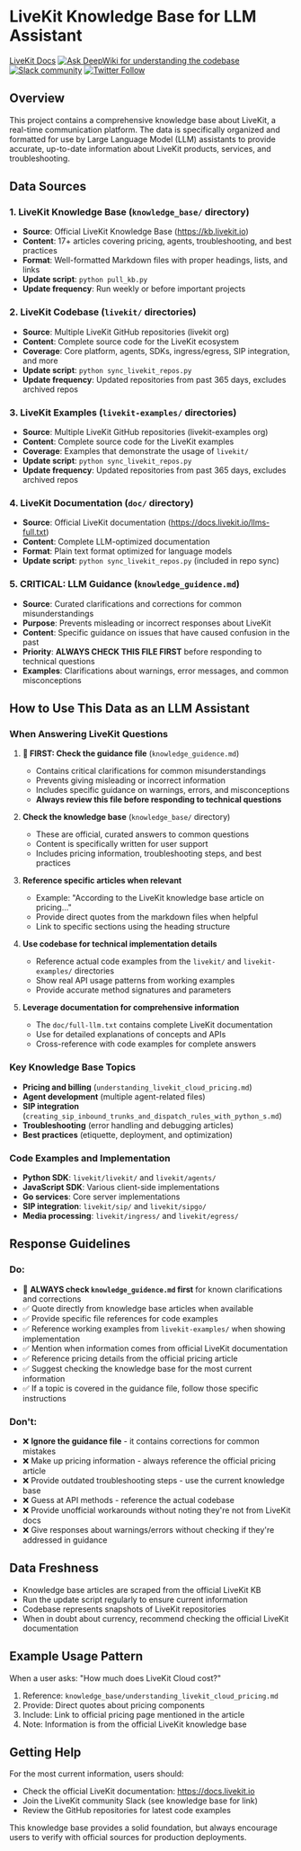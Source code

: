 # LiveKit Knowledge Base for LLM Assistant

[LiveKit Docs](https://docs.livekit.io/)
[![Ask DeepWiki for understanding the codebase](https://deepwiki.com/badge.svg)](https://deepwiki.com/livekit/livekit_composite)
[![Slack community](https://img.shields.io/endpoint?url=https%3A%2F%2Flivekit.io%2Fbadges%2Fslack)](https://livekit.io/join-slack)
[![Twitter Follow](https://img.shields.io/twitter/follow/livekit)](https://twitter.com/livekit)


## Overview

This project contains a comprehensive knowledge base about LiveKit, a real-time communication platform. The data is specifically organized and formatted for use by Large Language Model (LLM) assistants to provide accurate, up-to-date information about LiveKit products, services, and troubleshooting.

## Data Sources

### 1. LiveKit Knowledge Base (`knowledge_base/` directory)
- **Source**: Official LiveKit Knowledge Base (https://kb.livekit.io)
- **Content**: 17+ articles covering pricing, agents, troubleshooting, and best practices
- **Format**: Well-formatted Markdown files with proper headings, lists, and links
- **Update script**: `python pull_kb.py`
- **Update frequency**: Run weekly or before important projects

### 2. LiveKit Codebase (`livekit/` directories)
- **Source**: Multiple LiveKit GitHub repositories (livekit org)
- **Content**: Complete source code for the LiveKit ecosystem
- **Coverage**: Core platform, agents, SDKs, ingress/egress, SIP integration, and more
- **Update script**: `python sync_livekit_repos.py`
- **Update frequency**: Updated repositories from past 365 days, excludes archived repos

### 3. LiveKit Examples (`livekit-examples/` directories)
- **Source**: Multiple LiveKit GitHub repositories (livekit-examples org)
- **Content**: Complete source code for the LiveKit examples
- **Coverage**: Examples that demonstrate the usage of `livekit/`
- **Update script**: `python sync_livekit_repos.py`
- **Update frequency**: Updated repositories from past 365 days, excludes archived repos

### 4. LiveKit Documentation (`doc/` directory)
- **Source**: Official LiveKit documentation (https://docs.livekit.io/llms-full.txt)
- **Content**: Complete LLM-optimized documentation
- **Format**: Plain text format optimized for language models
- **Update script**: `python sync_livekit_repos.py` (included in repo sync)

### 5. **CRITICAL: LLM Guidance** (`knowledge_guidence.md`)
- **Source**: Curated clarifications and corrections for common misunderstandings
- **Purpose**: Prevents misleading or incorrect responses about LiveKit
- **Content**: Specific guidance on issues that have caused confusion in the past
- **Priority**: **ALWAYS CHECK THIS FILE FIRST** before responding to technical questions
- **Examples**: Clarifications about warnings, error messages, and common misconceptions

## How to Use This Data as an LLM Assistant

### When Answering LiveKit Questions

1. **🚨 FIRST: Check the guidance file** (`knowledge_guidence.md`)
   - Contains critical clarifications for common misunderstandings
   - Prevents giving misleading or incorrect information
   - Includes specific guidance on warnings, errors, and misconceptions
   - **Always review this file before responding to technical questions**

2. **Check the knowledge base** (`knowledge_base/` directory)
   - These are official, curated answers to common questions
   - Content is specifically written for user support
   - Includes pricing information, troubleshooting steps, and best practices

3. **Reference specific articles when relevant**
   - Example: "According to the LiveKit knowledge base article on pricing..."
   - Provide direct quotes from the markdown files when helpful
   - Link to specific sections using the heading structure

4. **Use codebase for technical implementation details**
   - Reference actual code examples from the `livekit/` and `livekit-examples/` directories
   - Show real API usage patterns from working examples
   - Provide accurate method signatures and parameters

5. **Leverage documentation for comprehensive information**
   - The `doc/full-llm.txt` contains complete LiveKit documentation
   - Use for detailed explanations of concepts and APIs
   - Cross-reference with code examples for complete answers

### Key Knowledge Base Topics

- **Pricing and billing** (`understanding_livekit_cloud_pricing.md`)
- **Agent development** (multiple agent-related files)
- **SIP integration** (`creating_sip_inbound_trunks_and_dispatch_rules_with_python_s.md`)
- **Troubleshooting** (error handling and debugging articles)
- **Best practices** (etiquette, deployment, and optimization)

### Code Examples and Implementation

- **Python SDK**: `livekit/livekit/` and `livekit/agents/`
- **JavaScript SDK**: Various client-side implementations
- **Go services**: Core server implementations
- **SIP integration**: `livekit/sip/` and `livekit/sipgo/`
- **Media processing**: `livekit/ingress/` and `livekit/egress/`

## Response Guidelines

### Do:
- 🚨 **ALWAYS check `knowledge_guidence.md` first** for known clarifications and corrections
- ✅ Quote directly from knowledge base articles when available
- ✅ Provide specific file references for code examples
- ✅ Reference working examples from `livekit-examples/` when showing implementation
- ✅ Mention when information comes from official LiveKit documentation
- ✅ Reference pricing details from the official pricing article
- ✅ Suggest checking the knowledge base for the most current information
- ✅ If a topic is covered in the guidance file, follow those specific instructions

### Don't:
- ❌ **Ignore the guidance file** - it contains corrections for common mistakes
- ❌ Make up pricing information - always reference the official pricing article
- ❌ Provide outdated troubleshooting steps - use the current knowledge base
- ❌ Guess at API methods - reference the actual codebase
- ❌ Provide unofficial workarounds without noting they're not from LiveKit docs
- ❌ Give responses about warnings/errors without checking if they're addressed in guidance

## Data Freshness

- Knowledge base articles are scraped from the official LiveKit KB
- Run the update script regularly to ensure current information
- Codebase represents snapshots of LiveKit repositories
- When in doubt about currency, recommend checking the official LiveKit documentation

## Example Usage Pattern

When a user asks: "How much does LiveKit Cloud cost?"

1. Reference: `knowledge_base/understanding_livekit_cloud_pricing.md`
2. Provide: Direct quotes about pricing components
3. Include: Link to official pricing page mentioned in the article
4. Note: Information is from the official LiveKit knowledge base

## Getting Help

For the most current information, users should:
- Check the official LiveKit documentation: https://docs.livekit.io
- Join the LiveKit community Slack (see knowledge base for link)
- Review the GitHub repositories for latest code examples

This knowledge base provides a solid foundation, but always encourage users to verify with official sources for production deployments. 